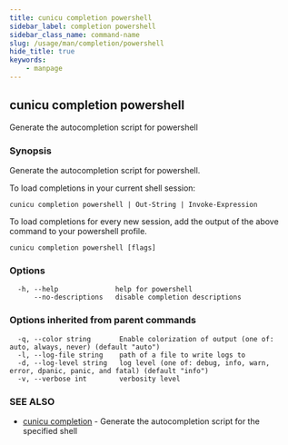 ```yaml
---
title: cunicu completion powershell
sidebar_label: completion powershell
sidebar_class_name: command-name
slug: /usage/man/completion/powershell
hide_title: true
keywords:
    - manpage
---
```


## cunicu completion powershell

Generate the autocompletion script for powershell

### Synopsis

Generate the autocompletion script for powershell.

To load completions in your current shell session:

	cunicu completion powershell | Out-String | Invoke-Expression

To load completions for every new session, add the output of the above command
to your powershell profile.


```
cunicu completion powershell [flags]
```

### Options

```
  -h, --help              help for powershell
      --no-descriptions   disable completion descriptions
```

### Options inherited from parent commands

```
  -q, --color string       Enable colorization of output (one of: auto, always, never) (default "auto")
  -l, --log-file string    path of a file to write logs to
  -d, --log-level string   log level (one of: debug, info, warn, error, dpanic, panic, and fatal) (default "info")
  -v, --verbose int        verbosity level
```

### SEE ALSO

* [cunicu completion](cunicu_completion.md)	 - Generate the autocompletion script for the specified shell

